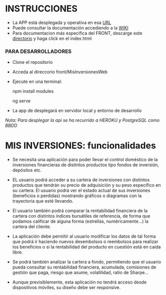 # INSTRUCCIONES

- La APP está desplegada y operativa en esa [URL](https://agarca4.github.io)  
- Puede consultar la documentación accediendo a la [WIKI](https://git.institutomilitar.com/agarca4/mis-inversiones-/wikis/home)
- Para documentacion más especifica del FRONT, descarge este [directorio](https://git.institutomilitar.com/agarca4/mis-inversiones-/tree/master/front/MisInversionesWeb/documentation) y haga click en el index.html

### PARA DESARROLLADORES
- Clone el repositorio
- Acceda al direccorio front/MisInversionesWeb
- Ejecute en una terminal: 
    
    npm install modules

    ng serve

- La app de desplegará en servidor local y entorno de desarrollo

*Nota: Para desplegar la api se ha recurrido a HEROKU y PostgreSQL como BBDD*


# MIS INVERSIONES: funcionalidades

- Se necesita una aplicación para poder llevar el control doméstico de la inversiones financieras de distintos productos tipo fondos de inversión, depósitos etc.  

- EL usuario podrá acceder a su cartera de inversiones con distintos productos que tendrán su precio de adquisición y su peso específico en su cartera. El usuario podrá ver el estado actual de sus inversiones (beneficios o perdidas) mostrando gráficos o diagramas con la trayectoria que esté llevando.  

- El usuario también  podrá comparar la rentabilidad financiera de la cartera con distintos índices bursátiles de referencia, de forma que podamos calificar de alguna forma (estrellas, numéricamente...) la cartera del cliente.  

 - La aplicación debe permitir al usuario modificar los datos de tal forma que podrá ir haciendo nuevos desembolsos o reembolsos para realizar los beneficios o si la rentabilidad del producto en cuestión está en caída libre.  

 - Se podrá también analizar la cartera a fondo, permitiendo que el usuario pueda consultar su rentabilidad financiera, acumulada, comisiones de gestión que paga, riesgo que asume, volatilidad, ratio de Sharpe...  
  
- Aunque previsiblemente, esta aplicación no tendrá acceso desde dispositivos móviles, su diseño debe ser responsive.
